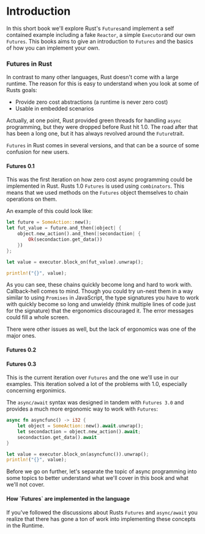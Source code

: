 # Introduction

In this short book we'll explore Rust's `Futures`and implement a self contained example including a fake `Reactor`, a simple `Executor`and our own `Futures`. This books aims to give an introduction to `Futures` and the basics of how you can implement your own.

### Futures in Rust

In contrast to many other languages, Rust doesn't come with a large runtime. The reason for this is easy to understand when you look at some of Rusts goals:

* Provide zero cost abstractions \(a runtime is never zero cost\)
* Usable in embedded scenarios

Actually, at one point, Rust provided green threads for handling `async` programming, but they were dropped before Rust hit 1.0. The road after that has been a long one, but it has always revolved around the `Future`trait. 

`Futures` in Rust comes in several versions, and that can be a source of some confusion for new users.

#### Futures 0.1

This was the first iteration on how zero cost async programming could be implemented in Rust. Rusts 1.0 `Futures` is used using `combinators`. This means that we used methods on the `Futures` object themselves to chain operations on them.

An example of this could look like:

```rust
let future = SomeAction::new();
let fut_value = future.and_then(|object| {
    object.new_action().and_then(|secondaction| {
        Ok(secondaction.get_data())
    })
};

let value = executor.block_on(fut_value).unwrap();

println!("{}", value);
```

As you can see, these chains quickly become long and hard to work with. Callback-hell comes to mind. Though you could try un-nest them in a way similar to using `Promises` in JavaScript, the type signatures you have to work with quickly become so long and unwieldy \(think multiple lines of code just for the signature\) that the ergonomics discouraged it. The error messages could fill a whole screen.

There were other issues as well, but the lack of ergonomics was one of the major ones.

#### Futures 0.2

#### Futures 0.3

This is the current iteration over `Futures` and the one we'll use in our examples. This iteration solved a lot of the problems with 1.0, especially concerning ergonimics.

The `async/await` syntax was designed in tandem with `Futures 3.0` and provides a much more ergonomic way to work with `Futures`:

```rust
async fn asyncfunc() -> i32 {
    let object = SomeAction::new().await.unwrap();
    let secondaction = object.new_action().await;
    secondaction.get_data().await
}

let value = executor.block_on(asyncfunc()).unwrap();
println!("{}", value);
```

Before we go on further, let's separate the topic of async programming into some topics to better understand what we'll cover in this book and what we'll not cover. 

#### How \`Futures\` are implemented in the language

If you've followed the discussions about Rusts `Futures` and `async/await` you realize that there has gone a ton of work into implementing these concepts in the Runtime.

